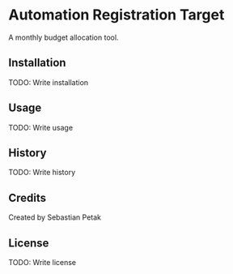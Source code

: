 # Automation Registration Target

A monthly budget allocation tool.

## Installation

TODO: Write installation

## Usage

TODO: Write usage

## History

TODO: Write history

## Credits

Created by Sebastian Petak

## License

TODO: Write license
